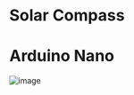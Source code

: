 # Solar Compass

# Arduino Nano
![image](https://user-images.githubusercontent.com/44589560/201891401-abd1b91a-9786-4545-97c3-6881f9129e98.png)
